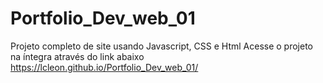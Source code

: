 # Portfolio_Dev_web_01
Projeto completo de site usando Javascript, CSS e Html
Acesse o projeto na íntegra através do link abaixo
https://lcleon.github.io/Portfolio_Dev_web_01/
